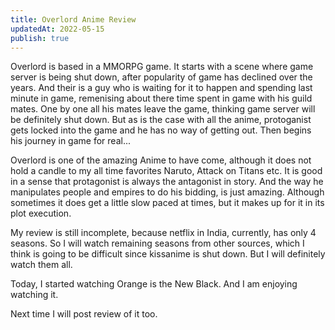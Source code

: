 ```yaml
---
title: Overlord Anime Review
updatedAt: 2022-05-15
publish: true
---
```

Overlord is based in a MMORPG game. It starts with a scene where game server is being shut down, after popularity of game has declined over the years. And their is a guy who is waiting for it to happen and spending last minute in game, remenising about there time spent in game with his guild mates. One by one all his mates leave the game, thinking game server will be definitely shut down. But as is the case with all the anime, protoganist gets locked into the game and he has no way of getting out. Then begins his journey in game for real...

Overlord is one of the amazing Anime to have come, although it does not hold a candle to my all time favorites Naruto, Attack on Titans etc. It is good in a sense that protagonist is always the antagonist in story. And the way he manipulates people and empires to do his bidding, is just amazing.
Although sometimes it does get a little slow paced at times, but it makes up for it in its plot execution.

My review is still incomplete, because netflix in India, currently, has only 4 seasons. So I will watch remaining seasons from other sources, which I think is going to be difficult since kissanime is shut down. But I will definitely watch them all.

Today, I started watching Orange is the New Black. And I am enjoying watching it.

Next time I will post review of it too.

